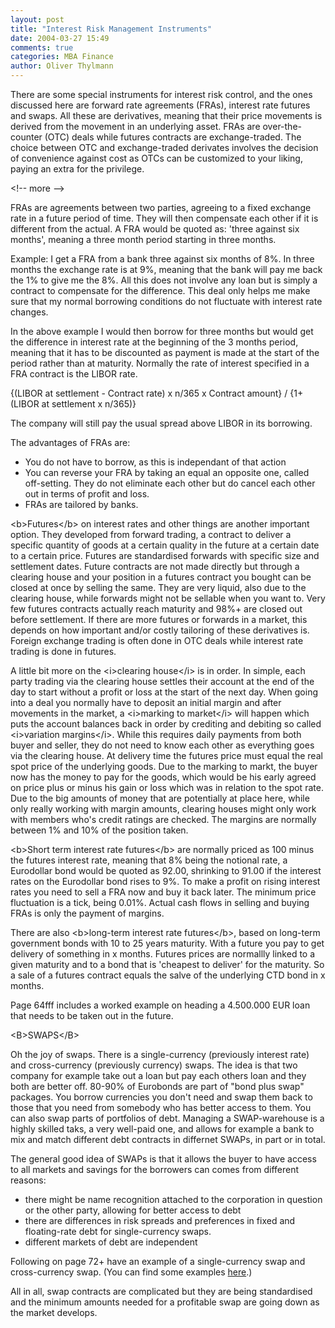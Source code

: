 ```yaml
---
layout: post
title: "Interest Risk Management Instruments"
date: 2004-03-27 15:49
comments: true
categories: MBA Finance
author: Oliver Thylmann
---
```



There are some special instruments for interest risk control, and the ones discussed here are forward rate agreements (FRAs), interest rate futures and swaps. All these are derivatives, meaning that their price movements is derived from the movement in an underlying asset. FRAs are over-the-counter (OTC) deals while futures contracts are exchange-traded. The choice between OTC and exchange-traded derivates involves the decision of convenience against cost as OTCs can be customized to your liking, paying an extra for the privilege.


&lt;!-- more --&gt;


FRAs are agreements between two parties, agreeing to a fixed exchange rate in a future period of time. They will then compensate each other if it is different from the actual. A FRA would be quoted as: 'three against six months', meaning a three month period starting in three months. 

Example: I get a FRA from a bank three against six months of 8%. In three months the exchange rate is at 9%, meaning that the bank will pay me back the 1% to give me the 8%. All this does not involve any loan but is simply a contract to compensate for the difference. This deal only helps me make sure that my normal borrowing conditions do not fluctuate with interest rate changes. 

In the above example I would then borrow for three months but would get the difference in interest rate at the beginning of the 3 months period, meaning that it has to be discounted as payment is made at the start of the period rather than at maturity. Normally the rate of interest specified in a FRA contract is the LIBOR rate.

{(LIBOR at settlement - Contract rate) x n/365 x Contract amount}   /  {1+ (LIBOR at settlement x n/365)}

The company will still pay the usual spread above LIBOR in its borrowing.

The advantages of FRAs are:
- You do not have to borrow, as this is independant of that action
- You can reverse your FRA by taking an equal an opposite one, called off-setting. They do not eliminate each other but do cancel each other out in terms of profit and loss.
- FRAs are tailored by banks.

&lt;b&gt;Futures&lt;/b&gt; on interest rates and other things are another important option. They developed from forward trading, a contract to deliver a specific quantity of goods at a certain quality in the future at a certain date to a certain price. Futures are standardised forwards with specific size and settlement dates. Future contracts are not made directly but through a clearing house and your position in a futures contract you bought can be closed at once by selling the same. They are very liquid, also due to the clearing house, while forwards might not be sellable when you want to. Very few futures contracts actually reach maturity and 98%+ are closed out before settlement. If there are more futures or forwards in a market, this depends on how important and/or costly tailoring of these derivatives is. Foreign exchange trading is often done in OTC deals while interest rate trading is done in futures. 

A little bit more on the &lt;i&gt;clearing house&lt;/i&gt; is in order. In simple, each party trading via the clearing house settles their account at the end of the day to start without a profit or loss at the start of the next day. When going into a deal you normally have to deposit an initial margin and after movements in the market, a &lt;i&gt;marking to market&lt;/i&gt; will happen which puts the account balances back in order by crediting and debiting so called &lt;i&gt;variation margins&lt;/i&gt;. While this requires daily payments from both buyer and seller, they do not need to know each other as everything goes via the clearing house. At delivery time the futures price must equal the real spot price of the underlying goods. Due to the marking to markt, the buyer now has the money to pay for the goods, which would be his early agreed on price plus or minus his gain or loss which was in relation to the spot rate. Due to the big amounts of money that are potentially at place here, while only really working with margin amounts, clearing houses might only work with members who's credit ratings are checked. The margins are normally between 1% and 10% of the position taken.

&lt;b&gt;Short term interest rate futures&lt;/b&gt; are normally priced as 100 minus the futures interest rate, meaning that 8% being the notional rate, a Eurodollar bond would be quoted as 92.00, shrinking to 91.00 if the interest rates on the Eurodollar bond rises to 9%. To make a profit on rising interest rates you need to sell a FRA now and buy it back later. The minimum price fluctuation is a tick, being 0.01%. Actual  cash flows in selling and buying FRAs is only the payment of margins.

There are also &lt;b&gt;long-term interest rate futures&lt;/b&gt;, based on long-term government bonds with 10 to 25 years maturity. With a future you pay to get delivery of something in x months. Futures prices are normallly linked to a given maturity and to a bond that is 'cheapest to deliver' for the maturity. So a sale of a futures contract equals the salve of the underlying CTD bond in x months.

Page 64fff includes a worked example on heading a 4.500.000 EUR loan that needs to be taken out in the future.

&lt;B&gt;SWAPS&lt;/B&gt;

Oh the joy of swaps. There is a single-currency (previously interest rate) and cross-currency (previously currency) swaps. The idea is that two company for example take out a loan but pay each others loan and they both are better off. 80-90% of Eurobonds are part of &quot;bond plus swap&quot; packages. You borrow currencies you don't need and swap them back to those that you need from somebody who has better access to them. You can also swap parts of portfolios of debt. Managing a SWAP-warehouse is a highly skilled taks, a very well-paid one, and allows for example a bank to mix and match different debt contracts in differnet SWAPs, in part or in total.

The general good idea of SWAPs is that it allows the buyer to have access to all markets and savings for the borrowers can comes from different reasons:
- there might be name recognition attached to the corporation in question or the other party, allowing for better access to debt
- there are differences in risk spreads and preferences in fixed and floating-rate debt for single-currency swaps.
- different markets of debt are independent

Following on page 72+ have an example of a single-currency swap and cross-currency swap. (You can find some examples [here](http://www.google.com/search?hl=en&amp;ie=UTF-8&amp;oe=UTF-8&amp;q=cross-currency+swap+example&amp;btnG=Google+Search).)

All in all, swap contracts are complicated but they are being standardised and the minimum amounts needed for a profitable swap are going down as the market develops.


